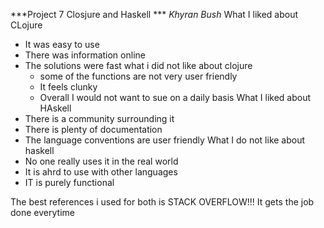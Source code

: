 ***Project 7 Closjure and Haskell ***
*Khyran Bush*
What I liked about CLojure
* It was easy to use
* There was information online
* The solutions were fast
what i did not like about clojure
  * some of the functions are not very user friendly
  * It feels clunky
  * Overall I would not want to sue on a daily basis
What I liked about HAskell
* There is a community surrounding it
* There is plenty of documentation
* The language conventions are user friendly
What I do not like about haskell
* No one really uses it in the real world
* It is ahrd to use with other languages
* IT is purely functional 

The best  references i used for both is STACK OVERFLOW!!! 
It gets the job done everytime
